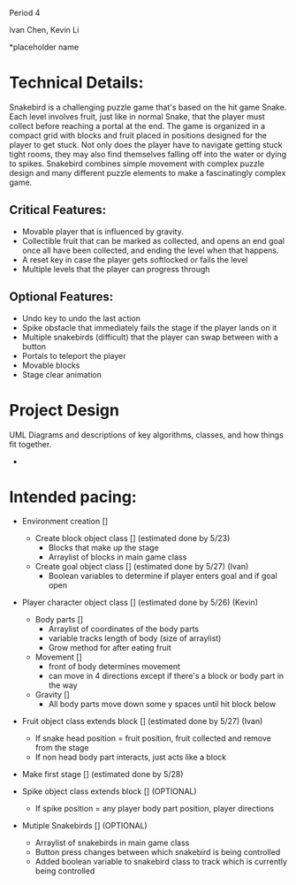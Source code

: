 Period 4

Ivan Chen, Kevin Li

*placeholder name

# Technical Details:

Snakebird is a challenging puzzle game that's based on the hit game Snake. Each level involves fruit, just like in normal Snake, that the player must collect before reaching a portal at the end. The game is organized in a compact grid with blocks and fruit placed in positions designed for the player to get stuck. Not only does the player have to navigate getting stuck tight rooms, they may also find themselves falling off into the water or dying to spikes. Snakebird combines simple movement with complex puzzle design and many different puzzle elements to make a fascinatingly complex game.

## Critical Features:
- Movable player that is influenced by gravity.
- Collectible fruit that can be marked as collected, and opens an end goal once all have been collected, and ending the level when that happens.
- A reset key in case the player gets softlocked or fails the level
- Multiple levels that the player can progress through

## Optional Features:
- Undo key to undo the last action
- Spike obstacle that immediately fails the stage if the player lands on it
- Multiple snakebirds (difficult) that the player can swap between with a button
- Portals to teleport the player
- Movable blocks
- Stage clear animation

# Project Design

UML Diagrams and descriptions of key algorithms, classes, and how things fit together.








+

# Intended pacing:

* Environment creation []
  * Create block object class [] (estimated done by 5/23)
    * Blocks that make up the stage
    * Arraylist of blocks in main game class
  * Create goal object class [] (estimated done by 5/27) (Ivan)
    * Boolean variables to determine if player enters goal and if goal open

* Player character object class [] (estimated done by 5/26) (Kevin)
  * Body parts []
    * Arraylist of coordinates of the body parts
    * variable tracks length of body (size of arraylist)
    * Grow method for after eating fruit
  * Movement []
    * front of body determines movement
    * can move in 4 directions except if there's a block or body part in the way
  * Gravity []
    * All body parts move down some y spaces until hit block below

* Fruit object class extends block [] (estimated done by 5/27) (Ivan)
  * If snake head position = fruit position, fruit collected and remove from the stage
  * If non head body part interacts, just acts like a block


* Make first stage [] (estimated done by 5/28)

* Spike object class extends block [] (OPTIONAL)
  * If spike position = any player body part position, player directions

* Mutiple Snakebirds [] (OPTIONAL)
  * Arraylist of snakebirds in main game class
  * Button press changes between which snakebird is being controlled
  * Added boolean variable to snakebird class to track which is currently being controlled
